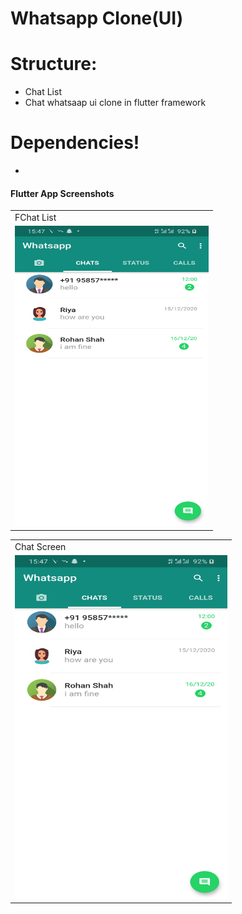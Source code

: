 
# Whatsapp Clone(UI)

# Structure:

  - Chat List
  - Chat
 whatsaap ui clone in flutter framework

# Dependencies!

  - 

  #### Flutter App Screenshots

<table>
  <tr>
    <td>FChat List</td>

  </tr>
  <tr>
    <td><img src="/Screenshot/1.png" width=310 height=480></td>
 

  </tr>
 </table>
 <table>
  <tr>
    <td>Chat Screen</td>

  </tr>
  <tr>
    <td><img src="/Screenshot/1.png" width=340 height=550></td>

  </tr>
 </table>
